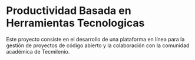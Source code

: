 # Productividad Basada en Herramientas Tecnologicas
Este proyecto consiste en el desarrollo de una plataforma en línea para la gestión de proyectos de código abierto y la colaboración con la comunidad académica de Tecmilenio.
